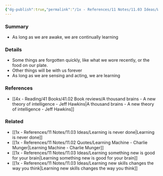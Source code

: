 ```yaml
---
{"dg-publish":true,"permalink":"/1x - References/11 Notes/11.03 Ideas/We learn continously throughout our lives/","title":"We learn continously throughout our lives","noteIcon":"","created":"2023-08-11T20:12:55.235+03:00","updated":"2024-02-14T20:18:21.169+03:00"}
---
```



### Summary
- As long as we are awake, we are continually learning
### Details
- Some things are forgotten quickly, like what we wore recently, or the food on our plate. 
- Other things will be with us forever
- As long as we are sensing and acting, we are learning

### References
- [[4x - Reading/41 Books/41.02 Book reviews/A thousand brains - A new theory of intelligence - Jeff Hawkins\|A thousand brains - A new theory of intelligence - Jeff Hawkins]]

### Related
- [[1x - References/11 Notes/11.03 Ideas/Learning is never done\|Learning is never done]]
- [[1x - References/11 Notes/11.02 Quotes/Learning Machine - Charlie Munger\|Learning Machine - Charlie Munger]]
- [[1x - References/11 Notes/11.03 Ideas/Learning something new is good for your brain\|Learning something new is good for your brain]]
- [[1x - References/11 Notes/11.03 Ideas/Learning new skills changes the way you think\|Learning new skills changes the way you think]]